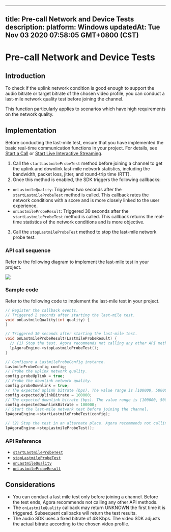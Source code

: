 
---
title: Pre-call Network and Device Tests
description: 
platform: Windows
updatedAt: Tue Nov 03 2020 07:58:05 GMT+0800 (CST)
---
# Pre-call Network and Device Tests
## Introduction

To check if the uplink network condition is good enough to support the audio bitrate or target bitrate of the chosen video profile, you can conduct a last-mile network quality test before joining the channel.

This function particularly applies to scenarios which have high requirements on the network quality.



## Implementation 

Before conducting the last-mile test, ensure that you have implemented the basic real-time communication functions in your project. For details, see [Start a Call](../../en/Interactive%20Broadcast/start_call_windows.md) or [Start Live Interactive Streaming](../../en/Interactive%20Broadcast/start_live_windows.md).

1. Call the `startLastmileProbeTest` method before joining a channel to get the uplink and downlink last-mile network statistics, including the bandwidth, packet loss, jitter, and round-trip time (RTT).
2. Once this method is enabled, the SDK triggers the following callbacks:
- `onLastmileQuality`: Triggered two seconds after the `startLastmileProbeTest` method is called. This callback rates the network conditions with a score and is more closely linked to the user experience.
- `onLastmileProbeResult`: Triggered 30 seconds after the `startLastmileProbeTest` method is called. This callback returns the real-time statistics of the network conditions and is more objective.
3. Call the `stopLastmileProbeTest` method to stop the last-mile network probe test.

### API call sequence

Refer to the following diagram to implement the last-mile test in your project.

![](https://web-cdn.agora.io/docs-files/1569466455559)

### Sample code

Refer to the following code to implement the last-mile test in your project.

```cpp
// Register the callback events.
// Triggered 2 seconds after starting the last-mile test.
void onLastmileQuality(int quality) {
}

// Triggered 30 seconds after starting the last-mile test.
void onLastmileProbeResult(LastmileProbeResult) {
  // (1) Stop the test. Agora recommends not calling any other API method before the test ends.
  lpAgoraEngine->stopLastmileProbeTest();
}

// Configure a LastmileProbeConfig instance.
LastmileProbeConfig config;
// Probe the uplink network quality.
config.probeUplink = true;
// Probe the downlink network quality.
config.probeDownlink = true;
// The expected uplink bitrate (bps). The value range is [100000, 5000000].
config.expectedUplinkBitrate = 100000;
// The expected downlink bitrate (bps). The value range is [100000, 5000000].
config.expectedDownlinkBitrate = 100000;
// Start the last-mile network test before joining the channel.
lpAgoraEngine->startLastmileProbeTest(config);

// (2) Stop the test in an alternate place. Agora recommends not calling any other API method before the test ends.
lpAgoraEngine->stopLastmileProbeTest();
```


### API Reference

* [`startLastmileProbeTest`](https://docs.agora.io/en/Interactive%20Broadcast/API%20Reference/cpp/classagora_1_1rtc_1_1_i_rtc_engine.html#adb3ab7a20afca02f5a5ab6fafe026f2b)
* [`stopLastmileProbeTest`](https://docs.agora.io/en/Interactive%20Broadcast/API%20Reference/cpp/classagora_1_1rtc_1_1_i_rtc_engine.html#a94f3494035429684a750e1dee7ef1593)
* [`onLastmileQuality`](https://docs.agora.io/en/Interactive%20Broadcast/API%20Reference/cpp/classagora_1_1rtc_1_1_i_rtc_engine_event_handler.html#ac7e14d1a26eb35ef236a0662d28d2b33)
* [`onLastmileProbeResult`](https://docs.agora.io/en/Interactive%20Broadcast/API%20Reference/cpp/classagora_1_1rtc_1_1_i_rtc_engine_event_handler.html#a44134dfda5d412831fa8e44fa533fca5)

## Considerations

- You can conduct a last mile test only before joining a channel. Before the test ends, Agora recommends not calling any other API methods.
- The `onLastmileQuality` callback may return UNKNOWN the first time it is triggered. Subsequent callbacks will return the test results. 
- The audio SDK uses a fixed bitrate of 48 Kbps. The video SDK adjusts the actual bitrate according to the chosen video profile.


